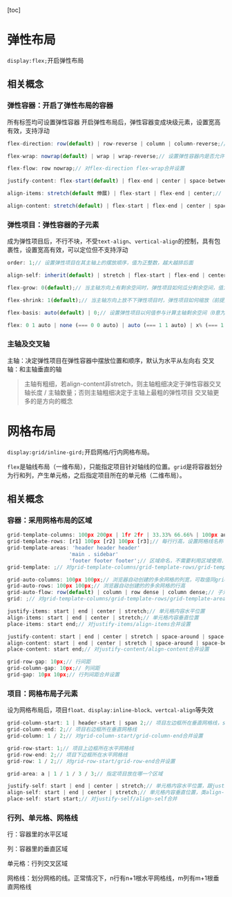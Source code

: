 [toc]

# 弹性布局

`display:flex;`开启弹性布局

## 相关概念
### 弹性容器：开启了弹性布局的容器
所有标签均可设置弹性容器
开启弹性布局后，弹性容器变成块级元素，设置宽高有效，支持浮动

```js
flex-direction: row(default) | row-reverse | column | column-reverse;// 设置主轴方向

flex-wrap: nowrap(default) | wrap | wrap-reverse;// 设置弹性容器内是否允许出现多根主轴（换行），换行时不会将弹性容器宽度撑宽

flex-flow: row nowrap;// 对flex-direction flex-wrap合并设置

justify-content: flex-start(default) | flex-end | center | space-between | space-around | space-evenly;// 设置弹性项目在主轴方向上的对齐方式

align-items: stretch(default 伸展) | flex-start | flex-end | center;// 设置弹性项目在交叉轴方向上的对齐方式

align-content: stretch(default) | flex-start | flex-end | center | space-between | space-around | space-evenly;// 设置主轴（根数不限）在交叉轴方向上的对齐方式
```

### 弹性项目：弹性容器的**子元素**
成为弹性项目后，不行不块，不受`text-align`、`vertical-align`的控制，具有包裹性，设置宽高有效，可以定位但不支持浮动
```js
order: 1;// 设置弹性项目在其主轴上的摆放顺序，值为正整数，越大越排后面

align-self: inherit(default) | stretch | flex-start | flex-end | center;// 设置弹性项目在其主轴对应交叉轴方向上的对齐方式，默认听从弹性容器align-items设定

flex-grow: 0(default);// 当主轴方向上有剩余空间时，弹性项目如何瓜分剩余空间，值为自然数。显式设定主轴方向上的长度时，本属性失效

flex-shrink: 1(default);// 当主轴方向上放不下弹性项目时，弹性项目如何缩放（前提是不允许换行出现多根主轴，1意为都缩放），值为自然数。显示设定主轴方向上的长度时，本属性不受影响

flex-basis: auto(default) | 0;// 设置弹性项目以何值参与计算主轴剩余空间（0意为忽略弹性项目自身宽度，针对弹性容器本身作为剩余空间值），值为任意有效长度单位

flex: 0 1 auto | none (=== 0 0 auto) | auto (=== 1 1 auto) | x% (=== 1 1 x%) | 1/2 (=== 1/2 1 0) | n 正整数i/百分比或其他单位p (=== n i/1 auto/p);// 对flex-grow/flex-shrink/flex-basis合并设置
```

### 主轴及交叉轴
主轴：决定弹性项目在弹性容器中摆放位置和顺序，默认为水平从左向右
交叉轴：和主轴垂直的轴

> 主轴有粗细，若align-content非stretch，则主轴粗细决定于弹性容器交叉轴长度 / 主轴数量；否则主轴粗细决定于主轴上最粗的弹性项目
> 交叉轴更多的是方向的概念

# 网格布局

`display:grid/inline-gird;`开启网格/行内网格布局。

`flex`是轴线布局（一维布局），只能指定项目针对轴线的位置。`grid`是将容器划分为行和列，产生单元格，之后指定项目所在的单元格（二维布局）。

## 相关概念

### 容器：采用网格布局的区域

```js
grid-template-columns: 100px 200px | 1fr 2fr | 33.33% 66.66% | 100px auto 200px | repeat(3, 100px) | repeat(auto-fill, 100px) | minmax(100px, 1fr);// 每列列宽，fr将按比例划分总宽/；auto-fill 每一列（行）容纳尽可能多的单元格；minmax() 长度范围；
grid-template-rows: [r1] 100px [r2] 100px [r3];// 每行行高，设置网格线名称
grid-template-areas: 'header header header'
					'main . sidebar'
					'footer footer footer';// 区域命名，不需要利用区域使用.表示。区域命名会影响网格线，起始网格线自动命名为区域名-start、终止网格线自动命名为区域名-end
grid-template: ;// 对grid-template-columns/grid-template-rows/grid-template-areas合并设置

grid-auto-columns: 100px 100px;// 浏览器自动创建的多余网格的列宽，可取值同grid-template-columns
grid-auto-rows: 100px 100px;// 浏览器自动创建的的多余网格的行高
grid-auto-flow: row(default) | column | row dense | column dense;// 子元素放置顺序。后2种主要用于某些项目指定位置后，剩下的项目怎么自动放置。row dense先行后列，column dense先列后行。
grid: ;// 对grid-template-columns/grid-template-rows/grid-template-area/grid-auto-columns/grid-auto-rows/grid-auto-flow合并设置

justify-items: start | end | center | stretch;// 单元格内容水平位置
align-items: start | end | center | stretch;// 单元格内容垂直位置
place-items: start end;// 对justify-items/align-items合并设置

justify-content: start | end | center | stretch | space-around | space-between | space-evenly;// 内容区域水平位置
align-content: start | end | center | stretch | space-around | space-between | space-evenly;// 内容区域垂直位置
place-content: start end;// 对justify-content/align-content合并设置

grid-row-gap: 10px;// 行间距
grid-column-gap: 10px;// 列间距
grid-gap: 10px 10px;// 行列间距合并设置
```

### 项目：网格布局子元素

设为网格布局后，项目`float、display:inline-block、vertcal-align`等失效

```js
grid-column-start: 1 | header-start | span 2;// 项目左边框所在垂直网格线，span表示跨越多少个网格
grid-column-end: 2;// 项目右边框所在垂直网格线
grid-column: 1 / 2;// 对grid-column-start/grid-column-end合并设置

grid-row-start: 1;// 项目上边框所在水平网格线
grid-row-end: 2;// 项目下边框所在水平网格线
grid-row: 1 / 2;// 对grid-row-start/grid-row-end合并设置

grid-area: a | 1 / 1 / 3 / 3;// 指定项目放在哪一个区域

justify-self: start | end | center | stretch;// 单元格内容水平位置，跟justify-item用法一直，但只作用于单个项目
align-self: start | end | center | stretch;// 单元格内容垂直位置，类align-self
place-self: start start;// 对justify-self/align-self合并
```

### 行列、单元格、网格线

行：容器里的水平区域

列：容器里的垂直区域

单元格：行列交叉区域

网格线：划分网格的线。正常情况下，n行有n+1根水平网格线，m列有m+1根垂直网格线